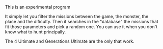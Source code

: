 This is an experimental program

It simply let you filter the missions between the game, the monster, the place and the dificulty. Then it searches in the "database"
the missions that fit those parameters and pick a random one.
You can use it when you don't know what to hunt principally.

The 4 Ultimate and Generations Ultimate are the only that work.
